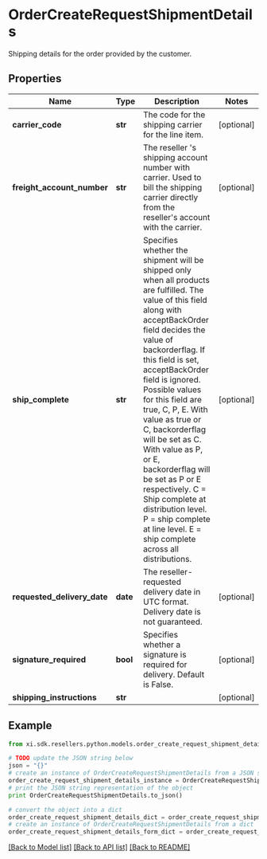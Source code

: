 # OrderCreateRequestShipmentDetails

Shipping details for the order provided by the customer.

## Properties

Name | Type | Description | Notes
------------ | ------------- | ------------- | -------------
**carrier_code** | **str** | The code for the shipping carrier for the line item. | [optional] 
**freight_account_number** | **str** | The reseller &#39;s shipping account number with carrier. Used to bill the shipping carrier directly from the reseller&#39;s account with the carrier. | [optional] 
**ship_complete** | **str** | Specifies whether the shipment will be shipped only when all products are fulfilled. The value of this field along with acceptBackOrder field decides the value of backorderflag. If this field is set, acceptBackOrder field is ignored. Possible values for this field are true, C, P, E.    With value as true or C, backorderflag will be set as C.    With value as P, or E, backorderflag will be set as P or E respectively.    C &#x3D; Ship complete at distribution level.    P &#x3D; ship complete at line level.    E &#x3D; ship complete across all distributions.  | [optional] 
**requested_delivery_date** | **date** | The reseller-requested delivery date in UTC format. Delivery date is not guaranteed. | [optional] 
**signature_required** | **bool** | Specifies whether a signature is required for delivery. Default is False. | [optional] 
**shipping_instructions** | **str** |  | [optional] 

## Example

```python
from xi.sdk.resellers.python.models.order_create_request_shipment_details import OrderCreateRequestShipmentDetails

# TODO update the JSON string below
json = "{}"
# create an instance of OrderCreateRequestShipmentDetails from a JSON string
order_create_request_shipment_details_instance = OrderCreateRequestShipmentDetails.from_json(json)
# print the JSON string representation of the object
print OrderCreateRequestShipmentDetails.to_json()

# convert the object into a dict
order_create_request_shipment_details_dict = order_create_request_shipment_details_instance.to_dict()
# create an instance of OrderCreateRequestShipmentDetails from a dict
order_create_request_shipment_details_form_dict = order_create_request_shipment_details.from_dict(order_create_request_shipment_details_dict)
```
[[Back to Model list]](../README.md#documentation-for-models) [[Back to API list]](../README.md#documentation-for-api-endpoints) [[Back to README]](../README.md)


